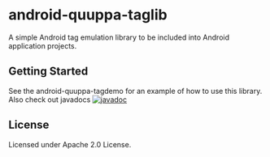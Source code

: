 # android-quuppa-taglib

A simple Android tag emulation library to be included into Android application projects. 

## Getting Started

See the android-quuppa-tagdemo for an example of how to use this library. Also check out javadocs
[![javadoc](https://javadoc.io/badge2/com.quuppa/android-quuppa-taglib/javadoc.svg)](https://javadoc.io/doc/com.quuppa/android-quuppa-taglib) 

## License

Licensed under Apache 2.0 License.
